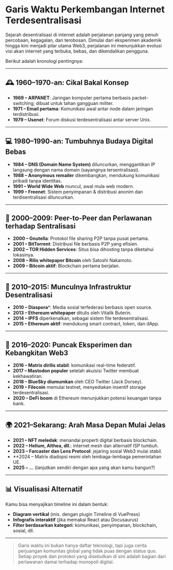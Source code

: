# Garis Waktu Perkembangan Internet Terdesentralisasi

Sejarah desentralisasi di internet adalah perjalanan panjang yang penuh percobaan, kegagalan, dan terobosan. Dimulai dari eksperimen akademik hingga kini menjadi pilar utama Web3, perjalanan ini menunjukkan evolusi visi akan internet yang terbuka, bebas, dan dikendalikan pengguna.

Berikut adalah kronologi pentingnya:

---

## 🕰️ 1960–1970-an: Cikal Bakal Konsep

- **1969 – ARPANET**: Jaringan komputer pertama berbasis packet-switching; dibuat untuk tahan gangguan militer.
- **1971 – Email pertama**: Komunikasi awal antar node dalam jaringan terdistribusi.
- **1979 – Usenet**: Forum diskusi terdesentralisasi antar server Unix.

---

## 💻 1980–1990-an: Tumbuhnya Budaya Digital Bebas

- **1984 – DNS (Domain Name System)** diluncurkan, menggantikan IP langsung dengan nama domain (sayangnya tersentralisasi).
- **1988 – Anonymous remailer** dikembangkan, mendukung komunikasi pribadi tanpa identitas.
- **1991 – World Wide Web** muncul, awal mula web modern.
- **1999 – Freenet**: Sistem penyimpanan & distribusi anonim dan terdisentralisasi diluncurkan.

---

## 📡 2000–2009: Peer-to-Peer dan Perlawanan terhadap Sentralisasi

- **2000 – Gnutella**: Protokol file sharing P2P tanpa pusat pertama.
- **2001 – BitTorrent**: Distribusi file berbasis P2P yang efisien.
- **2002 – TOR Hidden Services**: Situs bisa dihosting tanpa diketahui lokasinya.
- **2008 – Rilis whitepaper Bitcoin** oleh Satoshi Nakamoto.
- **2009 – Bitcoin aktif**: Blockchain pertama berjalan.

---

## 🔗 2010–2015: Munculnya Infrastruktur Desentralisasi

- **2010 – Diaspora***: Media sosial terfederasi berbasis open source.
- **2013 – Ethereum whitepaper** ditulis oleh Vitalik Buterin.
- **2014 – IPFS** diperkenalkan, sebagai sistem file terdesentralisasi.
- **2015 – Ethereum aktif**: mendukung smart contract, token, dan dApp.

---

## 🚀 2016–2020: Puncak Eksperimen dan Kebangkitan Web3

- **2016 – Matrix dirilis stabil**: komunikasi real-time federatif.
- **2017 – Mastodon populer** setelah akuisisi Twitter membuat kekhawatiran.
- **2018 – BlueSky diumumkan** oleh CEO Twitter (Jack Dorsey).
- **2019 – Filecoin** memulai testnet, menyediakan insentif storage terdesentralisasi.
- **2020 – DeFi boom** di Ethereum menunjukkan potensi keuangan tanpa bank.

---

## 🌍 2021–Sekarang: Arah Masa Depan Mulai Jelas

- **2021 – NFT meledak**: menandai properti digital berbasis blockchain.
- **2022 – Helium, Althea, dll.**: internet mesh dan alternatif ISP tumbuh.
- **2023 – Farcaster dan Lens Protocol**: jejaring sosial Web3 mulai stabil.
- **2024 – Matrix diadopsi resmi oleh lembaga-lembaga pemerintahan UE.
- **2025 – ...** (lanjutkan sendiri dengan apa yang akan kamu bangun?)

---

## 📊 Visualisasi Alternatif

Kamu bisa menyajikan timeline ini dalam bentuk:

- **Diagram vertikal** (mis. dengan plugin Timeline di VuePress)
- **Infografis interaktif** (jika memakai React atau Docusaurus)
- **Filter berdasarkan kategori**: komunikasi, penyimpanan, blockchain, sosial, dll.

---

> Garis waktu ini bukan hanya daftar teknologi, tapi juga cerita perjuangan komunitas global yang tidak puas dengan status quo. Setiap proyek dan protokol yang disebutkan di sini adalah bagian dari perlawanan damai terhadap monopoli digital.